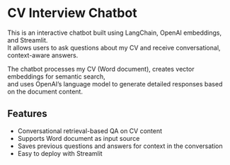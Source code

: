 # CV Interview Chatbot

This is an interactive chatbot built using LangChain, OpenAI embeddings, and Streamlit.  
It allows users to ask questions about my CV and receive conversational, context-aware answers.  

The chatbot processes my CV (Word document), creates vector embeddings for semantic search,  
and uses OpenAI’s language model to generate detailed responses based on the document content.

## Features
- Conversational retrieval-based QA on CV content  
- Supports Word document as input source  
- Saves previous questions and answers for context in the conversation  
- Easy to deploy with Streamlit  
